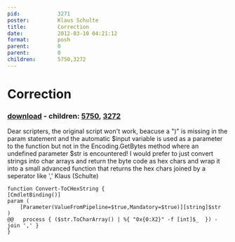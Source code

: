 ```yaml
---
pid:            3271
poster:         Klaus Schulte
title:          Correction
date:           2012-03-10 04:21:12
format:         posh
parent:         0
parent:         0
children:       5750,3272
---
```


# Correction

### [download](3271.ps1) - children: [5750](5750.md), [3272](3272.md)

Dear scripters,
the original script won't work, beacuse a ")" is missing in the param statement and the automatic $input variable is used as a parameter to the function but not in the Encoding.GetBytes method where an undefined parameter $str is encountered!
I would prefer to just convert strings into char arrays and return the byte code as hex chars and wrap it into a small advanced function that returns the hex chars joined by a seperator like ','
Klaus (Schulte)

```posh
function Convert-ToCHexString {
[CmdletBinding()]
param (
    [Parameter(ValueFromPipeline=$true,Mandatory=$true)][string]$str
)    
@@   process { ($str.ToCharArray() | %{ "0x{0:X2}" -f [int]$_  }) -join ',' }
}
```
